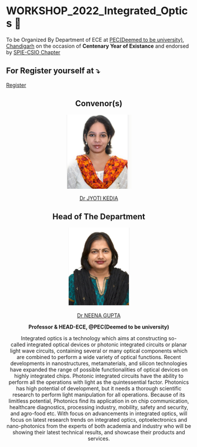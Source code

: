 # WORKSHOP_2022_Integrated_Optics 🚀

To be Organized By Department of ECE at [PEC(Deemed to be university), Chandigarh](https://www.pec.ac.in/events/online-short-term-course-integrated-optics) on the occasion of **Centenary Year of Existance** and endorsed by [SPIE-CSIO Chapter](https://spie.org/membership/student-services/student-chapters/student-chapter?chapter_id=1086399&SSO=1)

## For Register yourself at ⤵️

[Register](https://forms.gle/2hY9dcXwonmDMZqe6)
<div align="center">

  ## Convenor(s)

![alt text](https://github.com/NANOPHOTONIC-RESEARCH-SOCIETY-AT-PEC/STC_on_Integrated_Optics/blob/main/Guest%20Speakers/Dr%20Kedia.PNG)

[Dr JYOTI KEDIA](https://pec.ac.in/jyoti-kedia)

## Head of The Department

![alt text](https://github.com/NANOPHOTONIC-RESEARCH-SOCIETY-AT-PEC/STC_on_Integrated_Optics/blob/main/Guest%20Speakers/Dr%20Gupta.PNG)

[Dr NEENA GUPTA](https://pec.ac.in/neena-gupta)

**Professor & HEAD-ECE, @PEC(Deemed to be university)**
  

<div align="center">
Integrated optics is a technology which aims at constructing so-called integrated optical devices or photonic integrated circuits or planar light wave circuits, containing several or many optical components which are combined  to perform a wide variety of optical functions. Recent developments in nanostructures, metamaterials, and silicon technologies have expanded the range of possible functionalities of optical devices on highly integrated chips. Photonic integrated circuits  have the ability to perform all the operations with light as the quintessential factor. Photonics has high potential of development, but it needs a thorough scientific research to perform light manipulation for all operations. Because of its limitless potential, Photonics find its application in on chip communication, healthcare diagnostics, processing industry, mobility, safety and security, and agro-food etc.
With focus on advancements in integrated optics, will focus on latest research trends on integrated optics, optoelectronics and nano-photonics from the experts of both academia and industry who will be showing their latest technical results, and showcase their products and services.
</div>
